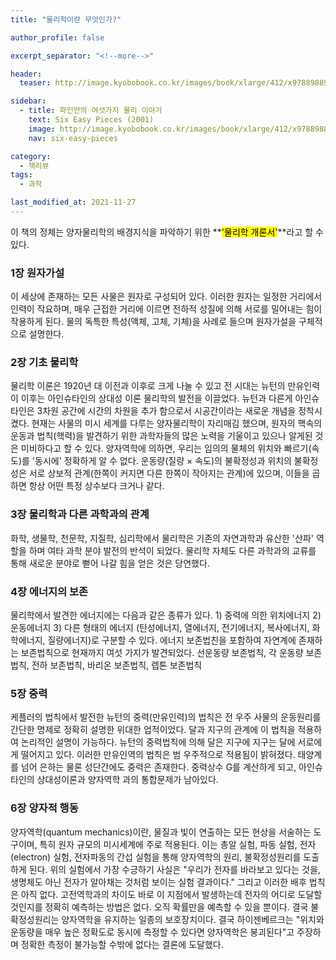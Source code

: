 ```yaml
---
title: "물리학이란 무엇인가?"

author_profile: false

excerpt_separator: "<!--more-->"

header:
  teaser: http://image.kyobobook.co.kr/images/book/xlarge/412/x9788988907412.jpg

sidebar:
  - title: 파인만의 여섯가지 물리 이야기
    text: Six Easy Pieces (2001)
    image: http://image.kyobobook.co.kr/images/book/xlarge/412/x9788988907412.jpg
    nav: six-easy-pieces

category:
  - 책리뷰
tags:
  - 과학

last_modified_at: 2021-11-27
---
```

이 책의 정체는 양자물리학의 배경지식을 파악하기 위한 **<mark>'물리학 개론서'</mark>**라고 할 수 있다. 

### 1장 원자가설

이 세상에 존재하는 모든 사물은 원자로 구성되어 있다. 이러한 원자는 일정한 거리에서 인력이 작요하며, 매우 근접한 거리에 이르면 전하적 성질에 의해 서로를 밀어내는 힘이 작용하게 된다. 물의 독특한 특성(액체, 고체, 기체)을 사례로 들으며 원자가설을 구체적으로 설명한다.  

<!--more-->

### 2장 기초 물리학

물리학 이론은 1920년 대 이전과 이후로 크게 나눌 수 있고 전 시대는 뉴턴의 만유인력이 이후는 아인슈타인의 상대성 이론 물리학의 발전을 이끌었다. 뉴턴과 다른게 아인슈타인은 3차원 공간에 시간의 차원을 추가 함으로서 시공간이라는 새로운 개념을 정착시켰다. 현재는 사물의 미시 세계를 다루는 양자물리학이 자리매김 했으며, 원자의 핵속의 운동과 법칙(핵력)을 발견하기 위한 과학자들의 많은 노력을 기울이고 있으나 알게된 것은 미비하다고 할 수 있다. 양자역학에 의하면, 우리는 임의의 물체의 위치와 빠르기(속도)를 '동시에' 정확하게 알 수 없다. 운동량(질량 × 속도)의 불확정성과 위치의 불확정성은 서로 상보적 관계(한쪽이 커지면 다른 한쪽이 작아지는 관계)에 있으며, 이들을 곱하면 항상 어떤 특정 상수보다 크거나 같다. 

### 3장 물리학과 다른 과학과의 관계

화학, 생물학, 천문학, 지질학, 심리학에서 물리학은 기존의 자연과학과 유산한 '산파' 역할을 하며 여타 과학 분야 발전의 반석이 되었다. 물리학 자체도 다른 과학과의 교류를 통해 새로운 분야로 뻗어 나갈 힘을 얻은 것은 당연했다. 

### 4장 에너지의 보존

물리학에서 발견한 에너지에는 다음과 같은 종류가 있다. 1) 중력에 의한 위치에너지 2) 운동에너지 3) 다른 형태의 에너지 (탄성에너지, 열에너지, 전기에너지, 복사에너지, 화학에너지, 질량에너지)로 구분할 수 있다. 에너지 보존법친을 포함하여 자연계에 존재하는 보존법칙으로 현재까지 여섯 가지가 발견되었다. 선운동량 보존법칙, 각 운동량 보존법칙, 전하 보존법칙, 바리온 보존법칙, 렙톤 보존법칙 

### 5장 중력

케플러의 법칙에서 발전한 뉴턴의 중력(만유인력)의 법칙은 전 우주 사물의 운동원리를 간단한 명제로 정확히 설명한 위대한 업적이었다. 달과 지구의 관계에 이 법칙을 적용하여 논리적인 설명이 가능하다. 뉴턴의 중력법칙에 의해 달은 지구에 지구는 달에 서로에게 떨어지고 있다. 이러한 만유인역의 법칙은 범 우주적으로 적용됨이 밝혀졌다. 태양계를 넘어 은하는 물론 성단간에도 중력은 존재한다. 중력상수 G를 계산하게 되고, 아인슈타인의 상대성이론과 양자역학 과의 통합문제가 남아있다. 

### 6장 양자적 행동

양자역학(quantum mechanics)이란, 물질과 빛이 연출하는 모든 현상을 서술하는 도구이며, 특히 원자 규모의 미시세계에 주로 적용된다. 이는 총알 실험, 파동 실험, 전자(electron) 실험, 전자파동의 간섭 실험을 통해 양자역학의 원리, 불확정성원리를 도출하게 된다. 위의 실험에서 가장 수긍하기 사실은 "우리가 전자를 바라보고 있다는 것을, 생명체도 아닌 전자가 알아채는 것처럼 보이는 실험 결과이다." 그리고 이러한 배후 법칙은 아직 없다. 고전역학과의 차이도 바로 이 지점에서 발생하는데 전자의 어디로 도달할 것인지를 정확히 예측하는 방법은 없다. 오직 확률만을 예측할 수 있을 뿐이다. 결국 불확정성원리는 양자역학을 유지하는 일종의 보호장치이다. 결국 하이젠베르크는 "위치와 운동량을 매우 높은 정확도로 동시에 측정할 수 있다면 양자역학은 붕괴된다"고 주장하며 정확한 측정이 불가능할 수밖에 없다는 결론에 도달했다. 